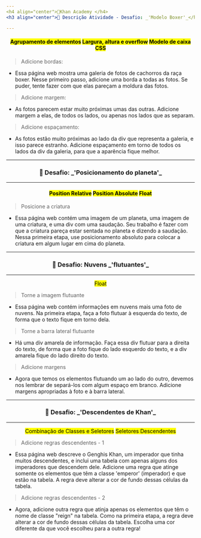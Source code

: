 ```yaml
---
<h4 align="center">📍Khan Academy </h4>
<h3 align="center">📝 Descrição Atividade - Desafio: _'Modelo Boxer'_</h3>

---
```


#### <p align="center"><mark>Agrupamento de elementos</mark> <mark>Largura, altura e overflow</mark> <mark>Modelo de caixa CSS</mark></p>

> Adicione bordas:

* Essa página web mostra uma galeria de fotos de cachorros da raça boxer. Nesse primeiro passo, adicione uma borda a todas as fotos. Se puder, tente fazer com que elas pareçam a moldura das fotos.

> Adicione margem:

* As fotos parecem estar muito próximas umas das outras. Adicione margem a elas, de todos os lados, ou apenas nos lados que as separam.

> Adicione espaçamento:

* As fotos estão muito próximas ao lado da div que representa a galeria, e isso parece estranho. Adicione espaçamento em torno de todos os lados da div da galeria, para que a aparência fique melhor.

___

<h3 align="center">📝 Desafio: _'Posicionamento do planeta'_ </h3>

---
#### <p align="center"><mark>Position Relative</mark> <mark>Position Absolute</mark> <mark>Float</mark></p>
> Posicione a criatura

* Essa página web contém uma imagem de um planeta, uma imagem de uma criatura, e uma div com uma saudação. Seu trabalho é fazer com que a criatura pareça estar sentada no planeta e dizendo a saudação. Nessa primeira etapa, use posicionamento absoluto para colocar a criatura em algum lugar em cima do planeta.
  
---

<h3 align="center">📝 Desafio: Nuvens _'flutuantes'_</h3>

---
<p align="center"><mark>Float</mark></p>

> Torne a imagem flutuante

* Essa página web contém informações em nuvens mais uma foto de nuvens. Na primeira etapa, faça a foto flutuar à esquerda do texto, de forma que o texto fique em torno dela.

> Torne a barra lateral flutuante

* Há uma div amarela de informação. Faça essa div flutuar para a direita do texto, de forma que a foto fique do lado esquerdo do texto, e a div amarela fique do lado direito do texto.

> Adicione margens

* Agora que temos os elementos flutuando um ao lado do outro, devemos nos lembrar de separá-los com algum espaço em branco. Adicione margens apropriadas à foto e à barra lateral.

---

<h3 align="center">📝 Desafio: _'Descendentes de Khan'_</h3>

---
<p align="center"><mark>Combinação de Classes e Seletores</mark> <mark>Seletores Descendentes</mark></p>

> Adicione regras descendentes - 1

* Essa página web descreve o Genghis Khan, um imperador que tinha muitos descendentes, e inclui uma tabela com apenas alguns dos imperadores que descendem dele. Adicione uma regra que atinge somente os elementos que têm a classe 'emperor' (imperador) e que estão na tabela. A regra deve alterar a cor de fundo dessas células da tabela.

> Adicione regras descendentes - 2

* Agora, adicione outra regra que atinja apenas os elementos que têm o nome de classe "reign" na tabela. Como na primeira etapa, a regra deve alterar a cor de fundo dessas células da tabela. Escolha uma cor diferente da que você escolheu para a outra regra!
